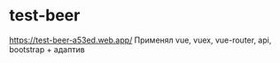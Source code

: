 # test-beer
https://test-beer-a53ed.web.app/
Применял vue, vuex, vue-router, api, bootstrap + адаптив

